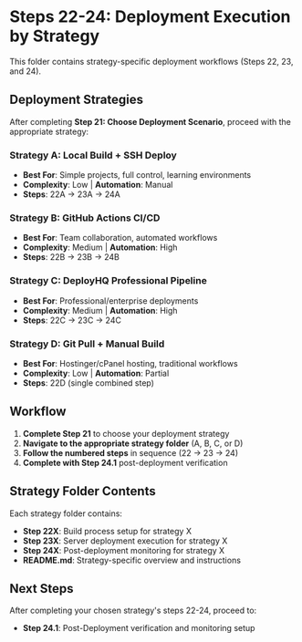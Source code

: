 # Steps 22-24: Deployment Execution by Strategy

This folder contains strategy-specific deployment workflows (Steps 22, 23, and 24).

## Deployment Strategies

After completing **Step 21: Choose Deployment Scenario**, proceed with the appropriate strategy:

### **Strategy A: Local Build + SSH Deploy**
- **Best For**: Simple projects, full control, learning environments
- **Complexity**: Low | **Automation**: Manual
- **Steps**: 22A → 23A → 24A

### **Strategy B: GitHub Actions CI/CD**
- **Best For**: Team collaboration, automated workflows
- **Complexity**: Medium | **Automation**: High  
- **Steps**: 22B → 23B → 24B

### **Strategy C: DeployHQ Professional Pipeline**
- **Best For**: Professional/enterprise deployments
- **Complexity**: Medium | **Automation**: High
- **Steps**: 22C → 23C → 24C

### **Strategy D: Git Pull + Manual Build**
- **Best For**: Hostinger/cPanel hosting, traditional workflows
- **Complexity**: Low | **Automation**: Partial
- **Steps**: 22D (single combined step)

## Workflow

1. **Complete Step 21** to choose your deployment strategy
2. **Navigate to the appropriate strategy folder** (A, B, C, or D)
3. **Follow the numbered steps** in sequence (22 → 23 → 24)
4. **Complete with Step 24.1** post-deployment verification

## Strategy Folder Contents

Each strategy folder contains:
- **Step 22X**: Build process setup for strategy X
- **Step 23X**: Server deployment execution for strategy X  
- **Step 24X**: Post-deployment monitoring for strategy X
- **README.md**: Strategy-specific overview and instructions

## Next Steps

After completing your chosen strategy's steps 22-24, proceed to:
- **Step 24.1**: Post-Deployment verification and monitoring setup
